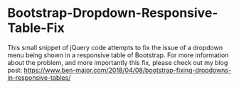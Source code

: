 # Bootstrap-Dropdown-Responsive-Table-Fix
This small snippet of jQuery code attempts to fix the issue of a dropdown menu being shown in a responsive table of Bootstrap. For more information about the problem, and more importantly this fix, please check out my blog post: https://www.ben-major.com/2018/04/08/bootstrap-fixing-dropdowns-in-responsive-tables/
